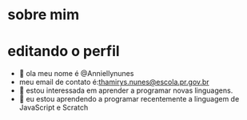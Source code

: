 # sobre mim
# editando o perfil
- 👋 ola meu nome é @Anniellynunes 
- meu email de contato é:thamirys.nunes@escola.pr.gov.br
- 👀 estou interessada em aprender a programar novas linguagens.
- 🌱 eu estou aprendendo a programar recentemente a linguagem de JavaScript e Scratch


